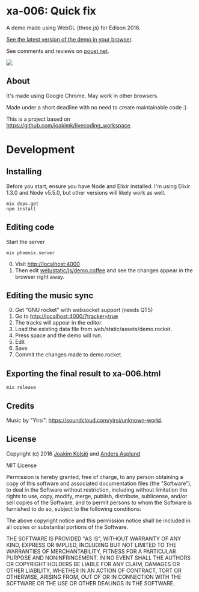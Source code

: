 # xa-006: Quick fix

A demo made using WebGL (three.js) for Edison 2016.

[See the latest version of the demo in your browser](https://dl.dropboxusercontent.com/u/136929/xa-006-latest-version.html).

See comments and reviews on [pouet.net](http://www.pouet.net/prod.php?which=67689).

![](https://dl.dropboxusercontent.com/u/65616109/quickfix-merged-scr.png)

## About

It's made using Google Chrome. May work in other browsers.

Made under a short deadline with no need to create maintainable code :)

This is a project based on <https://github.com/joakimk/livecoding_workspace>.

# Development

## Installing

Before you start, ensure you have Node and Elixir installed. I'm using Elixir 1.3.0 and Node v5.5.0, but other versions will likely work as well.

    mix deps.get
    npm install

## Editing code

Start the server

    mix phoenix.server

0. Visit <http://localhost:4000>
0. Then edit [web/static/js/demo.coffee](web/static/js/demo.coffee) and see the changes appear in the browser right away.

## Editing the music sync

0. Get "GNU rocket" with websocket support (needs QT5)
0. Go to <http://localhost:4000/?tracker=true>
0. The tracks will appear in the editor.
0. Load the existing data file from web/static/assets/demo.rocket.
0. Press space and the demo will run.
0. Edit
0. Save
0. Commit the changes made to demo.rocket.

## Exporting the final result to xa-006.html

    mix release

## Credits

Music by "Yirsi". https://soundcloud.com/yirsi/unknown-world.

## License

Copyright (c) 2016 [Joakim Kolsjö](https://twitter.com/joakimk) and [Anders Asplund](https://github.com/danter)

MIT License

Permission is hereby granted, free of charge, to any person obtaining
a copy of this software and associated documentation files (the
"Software"), to deal in the Software without restriction, including
without limitation the rights to use, copy, modify, merge, publish,
distribute, sublicense, and/or sell copies of the Software, and to
permit persons to whom the Software is furnished to do so, subject to
the following conditions:

The above copyright notice and this permission notice shall be
included in all copies or substantial portions of the Software.

THE SOFTWARE IS PROVIDED "AS IS", WITHOUT WARRANTY OF ANY KIND,
EXPRESS OR IMPLIED, INCLUDING BUT NOT LIMITED TO THE WARRANTIES OF
MERCHANTABILITY, FITNESS FOR A PARTICULAR PURPOSE AND
NONINFRINGEMENT. IN NO EVENT SHALL THE AUTHORS OR COPYRIGHT HOLDERS BE
LIABLE FOR ANY CLAIM, DAMAGES OR OTHER LIABILITY, WHETHER IN AN ACTION
OF CONTRACT, TORT OR OTHERWISE, ARISING FROM, OUT OF OR IN CONNECTION
WITH THE SOFTWARE OR THE USE OR OTHER DEALINGS IN THE SOFTWARE.
